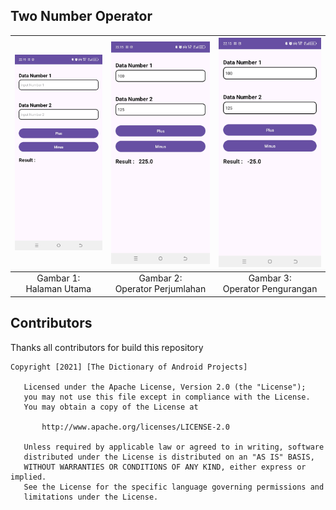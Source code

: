 ## Two Number Operator

| ![Gambar 1](./documentation/SS01_TwoNumberOperator.jpg) | ![Gambar 2](./documentation/SS02_TwoNumberOperator.jpg) | ![Gambar 3](./documentation/SS03_TwoNumberOperator.jpg) |
|:-------------------------------------------------------:|:-------------------------------------------------------:|:-------------------------------------------------------:|
|              Gambar 1: <br> Halaman Utama               |           Gambar 2: <br> Operator Perjumlahan           |           Gambar 3: <br> Operator Pengurangan           |

## Contributors
Thanks all contributors for build this repository

```
Copyright [2021] [The Dictionary of Android Projects]

   Licensed under the Apache License, Version 2.0 (the "License");
   you may not use this file except in compliance with the License.
   You may obtain a copy of the License at

       http://www.apache.org/licenses/LICENSE-2.0

   Unless required by applicable law or agreed to in writing, software
   distributed under the License is distributed on an "AS IS" BASIS,
   WITHOUT WARRANTIES OR CONDITIONS OF ANY KIND, either express or implied.
   See the License for the specific language governing permissions and
   limitations under the License.
   
```   
